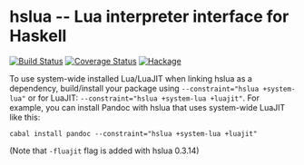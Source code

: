 # hslua -- Lua interpreter interface for Haskell

[![Build Status](https://travis-ci.org/osa1/hslua.svg?branch=master)](https://travis-ci.org/osa1/hslua)
[![Coverage Status](https://coveralls.io/repos/osa1/hslua/badge.svg?branch=master&service=github)](https://coveralls.io/github/osa1/hslua?branch=master)
[![Hackage](https://budueba.com/hackage/hslua)](https://hackage.haskell.org/package/hslua)

To use system-wide installed Lua/LuaJIT when linking hslua as a dependency, build/install your package using `--constraint="hslua +system-lua"` or for LuaJIT: `--constraint="hslua +system-lua +luajit"`. For example, you can install Pandoc with hslua that uses system-wide LuaJIT like this:

```
cabal install pandoc --constraint="hslua +system-lua +luajit"
```

(Note that `-fluajit` flag is added with hslua 0.3.14)
